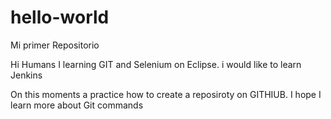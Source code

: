 # hello-world
Mi primer Repositorio

Hi Humans 
I learning GIT and Selenium on Eclipse.
i would like to learn Jenkins 

On this moments a practice how to create a reposiroty on GITHIUB.
I hope I learn more about Git commands
